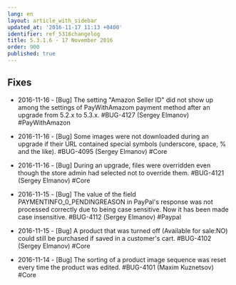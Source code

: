 ```yaml
---
lang: en
layout: article_with_sidebar
updated_at: '2016-11-17 11:13 +0400'
identifier: ref_5316changelog
title: 5.3.1.6 - 17 November 2016
order: 900
published: true
---
```

## Fixes
* 2016-11-16 - [Bug] The setting "Amazon Seller ID" did not show up among the settings of PayWithAmazom payment method after an upgrade from 5.2.x to 5.3.x. #BUG-4127 (Sergey Elmanov) #PayWithAmazon

* 2016-11-16 - [Bug] Some images were not downloaded during an upgrade if their URL contained special symbols (underscore, space, % and the like). #BUG-4095 (Sergey Elmanov) #Core

* 2016-11-16 - [Bug] During an upgrade, files were overridden even though the store admin had selected not to override them. #BUG-4121 (Sergey Elmanov) #Core

* 2016-11-15 - [Bug] The value of the field PAYMENTINFO_0_PENDINGREASON in PayPal's response was not processed correctly due to being case sensitive. Now it has been made case insensitive. #BUG-4112 (Sergey Elmanov) #Paypal

* 2016-11-15 - [Bug] A product that was turned off (Available for sale:NO) could still be purchased if saved in a customer's cart. #BUG-4102 (Sergey Elmanov) #Core

* 2016-11-14 - [Bug] The sorting of a product image sequence was reset every time the product was edited. #BUG-4101 (Maxim Kuznetsov) #Core


